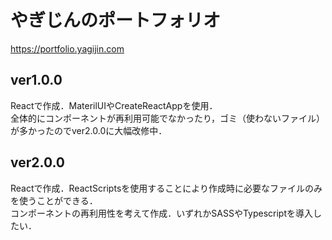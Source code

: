 # やぎじんのポートフォリオ  
https://portfolio.yagijin.com  

## ver1.0.0  
Reactで作成．MaterilUIやCreateReactAppを使用．  
全体的にコンポーネントが再利用可能でなかったり，ゴミ（使わないファイル）が多かったのでver2.0.0に大幅改修中．  

## ver2.0.0  
Reactで作成．ReactScriptsを使用することにより作成時に必要なファイルのみを使うことができる．  
コンポーネントの再利用性を考えて作成．いずれかSASSやTypescriptを導入したい．